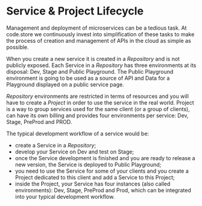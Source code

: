 # Service & Project Lifecycle

Management and deployment of microservices can be a tedious task. At code.store we continuously invest into simplification of these tasks to make the process of creation and management of APIs in the cloud as simple as possible.

When you create a new service it is created in a _Repository_ and is not publicly exposed. Each Service in a _Repository_ has three environments at its disposal: Dev, Stage and Public Playground. The Public Playground environment is going to be used as a source of API and Data for a Playground displayed on a public service page.

_Repository_ environments are restricted in terms of resources and you will have to create a _Project_ in order to use the service in the real world. Project is a way to group services used for the same client \(or a group of clients\), can have its own billing and provides four environments per service: Dev, Stage, PreProd and PROD.

The typical development workflow of a service would be:

* create a Service in a _Repository_;
* develop your Service on Dev and test on Stage;
* once the Service development is finished and you are ready to release a new version, the Service is deployed to Public Playground;
* you need to use the Service for some of your clients and you create a Project dedicated to this client and add a Service to this Project;
* inside the Project, your Service has four instances \(also called environments\): Dev, Stage, PreProd and Prod, which can be integrated into your typical development workflow.

